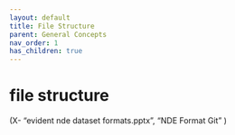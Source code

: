 ```yaml
---
layout: default
title: File Structure
parent: General Concepts
nav_order: 1
has_children: true
---
```


# file structure 
(X- “evident nde dataset formats.pptx”, “NDE Format Git” ) 